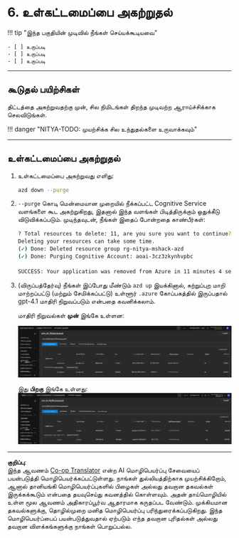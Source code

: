 <!--
CO_OP_TRANSLATOR_METADATA:
{
  "original_hash": "6539a34c770f3ceff282370d72ee74dc",
  "translation_date": "2025-10-11T15:45:38+00:00",
  "source_file": "workshop/docs/instructions/6-Teardown-Infrastructure.md",
  "language_code": "ta"
}
-->
# 6. உள்கட்டமைப்பை அகற்றுதல்

!!! tip "இந்த பகுதியின் முடிவில் நீங்கள் செய்யக்கூடியவை"

    - [ ] உருப்படி
    - [ ] உருப்படி
    - [ ] உருப்படி

---

## கூடுதல் பயிற்சிகள்

திட்டத்தை அகற்றுவதற்கு முன், சில நிமிடங்கள் திறந்த முடிவற்ற ஆராய்ச்சிக்காக செலவிடுங்கள்.

!!! danger "NITYA-TODO: முயற்சிக்க சில உந்துதல்களை உருவாக்கவும்"

---

## உள்கட்டமைப்பை அகற்றுதல்

1. உள்கட்டமைப்பை அகற்றுவது எளிது:
      
      ```bash title="" linenums="0"
      azd down --purge
      ```
1. `--purge` கொடி மென்மையான முறையில் நீக்கப்பட்ட Cognitive Service வளங்களை கூட அகற்றுகிறது, இதனால் இந்த வளங்கள் பிடித்திருக்கும் ஒதுக்கீடு விடுவிக்கப்படும். முடிந்தவுடன், நீங்கள் இதைப் போன்றதை காண்பீர்கள்:
      
      ```bash title="" linenums="0"
      ? Total resources to delete: 11, are you sure you want to continue? Yes
      Deleting your resources can take some time.
      (✓) Done: Deleted resource group rg-nitya-mshack-azd
      (✓) Done: Purging Cognitive Account: aoai-3cz3zkynhvpbc

      SUCCESS: Your application was removed from Azure in 11 minutes 4 seconds.
      ```

1. (விருப்பத்தேர்வு) நீங்கள் இப்போது மீண்டும் `azd up` இயக்கினால், சுற்றுப்புற மாறி மாற்றப்பட்டு (மற்றும் சேமிக்கப்பட்டு) உள்ளூர் `.azure` கோப்பகத்தில் இருப்பதால் gpt-4.1 மாதிரி நிறுவப்படும் என்பதை கவனிக்கலாம்.

      மாதிரி நிறுவல்கள் **முன்** இங்கே உள்ளன:

      ![துவக்கம்](../../../../../translated_images/14-deploy-initial.30e4cf1c29b587bc86efd11a0dd0b6ee6bec92ae4425860272179121951bd917.ta.png)

      இது **பிறகு** இங்கே உள்ளது:
      ![புதியது](../../../../../translated_images/14-deploy-new.f7f3c355a3cf7299572bca5941cfeec14090237cd3d20310e347f27564089379.ta.png)

---

**குறிப்பு**:  
இந்த ஆவணம் [Co-op Translator](https://github.com/Azure/co-op-translator) என்ற AI மொழிபெயர்ப்பு சேவையைப் பயன்படுத்தி மொழிபெயர்க்கப்பட்டுள்ளது. நாங்கள் துல்லியத்திற்காக முயற்சிக்கிறோம், ஆனால் தானியங்கி மொழிபெயர்ப்புகளில் பிழைகள் அல்லது தவறான தகவல்கள் இருக்கக்கூடும் என்பதை தயவுசெய்து கவனத்தில் கொள்ளவும். அதன் தாய்மொழியில் உள்ள மூல ஆவணம் அதிகாரப்பூர்வ ஆதாரமாக கருதப்பட வேண்டும். முக்கியமான தகவல்களுக்கு, தொழில்முறை மனித மொழிபெயர்ப்பு பரிந்துரைக்கப்படுகிறது. இந்த மொழிபெயர்ப்பைப் பயன்படுத்துவதால் ஏற்படும் எந்த தவறான புரிதல்கள் அல்லது தவறான விளக்கங்களுக்கு நாங்கள் பொறுப்பல்ல.
